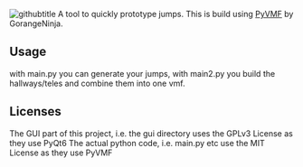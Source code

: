 ![githubtitle](https://user-images.githubusercontent.com/61150608/192163830-16aaaec7-537a-4ef9-87a5-332769345ede.png)
A tool to quickly prototype jumps. This is build using [PyVMF](https://github.com/GorangeNinja/PyVMF) by GorangeNinja.

## Usage
with main.py you can generate your jumps, with main2.py you build the hallways/teles and combine them into one vmf.

## Licenses
The GUI part of this project, i.e. the gui directory uses the GPLv3 License as they use PyQt6
The actual python code, i.e. main.py etc use the MIT License as they use PyVMF

